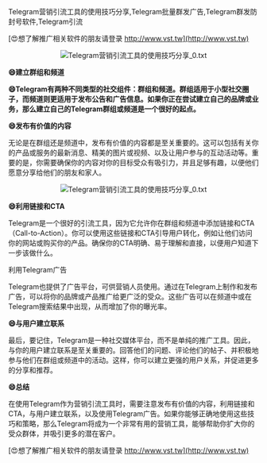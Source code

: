 Telegram营销引流工具的使用技巧分享,Telegram批量群发广告,Telegram群发防封号软件,Telegram引流

[😍想了解推广相关软件的朋友请登录 http://www.vst.tw](http://www.vst.tw)

 <center><img src="https://vst.tw/MP4/tuiguang/png/1.png" alt="Telegram营销引流工具的使用技巧分享_0.txt"></center>

**😄建立群组和频道**

**😄Telegram有两种不同类型的社交组件：群组和频道。群组适用于小型社交圈子，而频道则更适用于发布公告和广告信息。如果你正在尝试建立自己的品牌或业务，那么建立自己的Telegram群组或频道是一个很好的起点。**

**😄发布有价值的内容**

无论是在群组还是频道中，发布有价值的内容都是至关重要的。这可以包括有关你的产品或服务的最新消息、精美的图片或视频、以及让用户参与的互动活动等。重要的是，你需要确保你的内容对你的目标受众有吸引力，并且足够有趣，以便他们愿意分享给他们的朋友和家人。

 <center><img src="https://vst.tw/MP4/tuiguang/png/7.png" alt="Telegram营销引流工具的使用技巧分享_0.txt"></center>

**😄利用链接和CTA**

Telegram是一个很好的引流工具，因为它允许你在群组和频道中添加链接和CTA（Call-to-Action）。你可以使用这些链接和CTA引导用户转化，例如让他们访问你的网站或购买你的产品。确保你的CTA明确、易于理解和直接，以便用户知道下一步该做什么。

利用Telegram广告

Telegram也提供了广告平台，可供营销人员使用。通过在Telegram上制作和发布广告，可以将你的品牌或产品推广给更广泛的受众。这些广告可以在频道中或在Telegram搜索结果中出现，从而增加了你的曝光率。

**😄与用户建立联系**

最后，要记住，Telegram是一种社交媒体平台，而不是单纯的推广工具。因此，与你的用户建立联系是至关重要的。回答他们的问题、评论他们的帖子、并积极地参与他们在群组或频道中的活动。这样，你可以建立更强的用户关系，并促进更多的分享和推荐。

**😄总结**

在使用Telegram作为营销引流工具时，需要注意发布有价值的内容，利用链接和CTA，与用户建立联系，以及使用Telegram广告。如果你能够正确地使用这些技巧和策略，那么Telegram将成为一个非常有用的营销工具，能够帮助你扩大你的受众群体，并吸引更多的潜在客户。

[😍想了解推广相关软件的朋友请登录 http://www.vst.tw](http://www.vst.tw)



